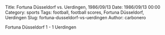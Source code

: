 Title: Fortuna Düsseldorf vs. Uerdingen, 1986/09/13
Date: 1986/09/13 00:00
Category: sports
Tags: football, football scores, Fortuna Düsseldorf, Uerdingen
Slug: fortuna-dusseldorf-vs-uerdingen
Author: carbonero


Fortuna Düsseldorf 1 - 1 Uerdingen
